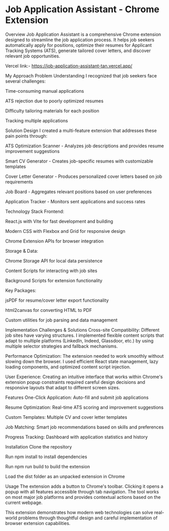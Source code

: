 # Job Application Assistant - Chrome Extension
Overview
Job Application Assistant is a comprehensive Chrome extension designed to streamline the job application process. It helps job seekers automatically apply for positions, optimize their resumes for Applicant Tracking Systems (ATS), generate tailored cover letters, and discover relevant job opportunities.

Vercel link:- https://job-application-assistant-tan.vercel.app/

My Approach
Problem Understanding
I recognized that job seekers face several challenges:

Time-consuming manual applications

ATS rejection due to poorly optimized resumes

Difficulty tailoring materials for each position

Tracking multiple applications

Solution Design
I created a multi-feature extension that addresses these pain points through:

ATS Optimization Scanner - Analyzes job descriptions and provides resume improvement suggestions

Smart CV Generator - Creates job-specific resumes with customizable templates

Cover Letter Generator - Produces personalized cover letters based on job requirements

Job Board - Aggregates relevant positions based on user preferences

Application Tracker - Monitors sent applications and success rates

Technology Stack
Frontend:

React.js with Vite for fast development and building

Modern CSS with Flexbox and Grid for responsive design

Chrome Extension APIs for browser integration

Storage & Data:

Chrome Storage API for local data persistence

Content Scripts for interacting with job sites

Background Scripts for extension functionality

Key Packages:

jsPDF for resume/cover letter export functionality

html2canvas for converting HTML to PDF

Custom utilities for job parsing and data management

Implementation Challenges & Solutions
Cross-site Compatibility:
Different job sites have varying structures. I implemented flexible content scripts that adapt to multiple platforms (LinkedIn, Indeed, Glassdoor, etc.) by using multiple selector strategies and fallback mechanisms.

Performance Optimization:
The extension needed to work smoothly without slowing down the browser. I used efficient React state management, lazy loading components, and optimized content script injection.

User Experience:
Creating an intuitive interface that works within Chrome's extension popup constraints required careful design decisions and responsive layouts that adapt to different screen sizes.

Features
One-Click Application: Auto-fill and submit job applications

Resume Optimization: Real-time ATS scoring and improvement suggestions

Custom Templates: Multiple CV and cover letter templates

Job Matching: Smart job recommendations based on skills and preferences

Progress Tracking: Dashboard with application statistics and history

Installation
Clone the repository

Run npm install to install dependencies

Run npm run build to build the extension

Load the dist folder as an unpacked extension in Chrome

Usage
The extension adds a button to Chrome's toolbar. Clicking it opens a popup with all features accessible through tab navigation. The tool works on most major job platforms and provides contextual actions based on the current webpage.

This extension demonstrates how modern web technologies can solve real-world problems through thoughtful design and careful implementation of browser extension capabilities.
